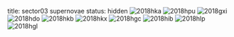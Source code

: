 title: sector03 supernovae
status: hidden
![2018hka]({filename}../../images/sector03/lc_2018hka_cleaned.png)
![2018hpu]({filename}../../images/sector03/lc_2018hpu_cleaned.png)
![2018gxi]({filename}../../images/sector03/lc_2018gxi_cleaned.png)
![2018hdo]({filename}../../images/sector03/lc_2018hdo_cleaned.png)
![2018hkb]({filename}../../images/sector03/lc_2018hkb_cleaned.png)
![2018hkx]({filename}../../images/sector03/lc_2018hkx_cleaned.png)
![2018hgc]({filename}../../images/sector03/lc_2018hgc_cleaned.png)
![2018hib]({filename}../../images/sector03/lc_2018hib_cleaned.png)
![2018hlp]({filename}../../images/sector03/lc_2018hlp_cleaned.png)
![2018hgl]({filename}../../images/sector03/lc_2018hgl_cleaned.png)
